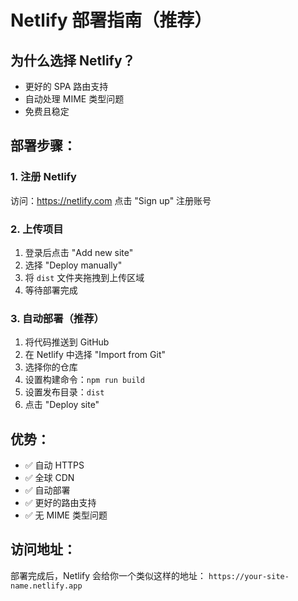 # Netlify 部署指南（推荐）

## 为什么选择 Netlify？
- 更好的 SPA 路由支持
- 自动处理 MIME 类型问题
- 免费且稳定

## 部署步骤：

### 1. 注册 Netlify
访问：https://netlify.com
点击 "Sign up" 注册账号

### 2. 上传项目
1. 登录后点击 "Add new site"
2. 选择 "Deploy manually"
3. 将 `dist` 文件夹拖拽到上传区域
4. 等待部署完成

### 3. 自动部署（推荐）
1. 将代码推送到 GitHub
2. 在 Netlify 中选择 "Import from Git"
3. 选择你的仓库
4. 设置构建命令：`npm run build`
5. 设置发布目录：`dist`
6. 点击 "Deploy site"

## 优势：
- ✅ 自动 HTTPS
- ✅ 全球 CDN
- ✅ 自动部署
- ✅ 更好的路由支持
- ✅ 无 MIME 类型问题

## 访问地址：
部署完成后，Netlify 会给你一个类似这样的地址：
`https://your-site-name.netlify.app` 